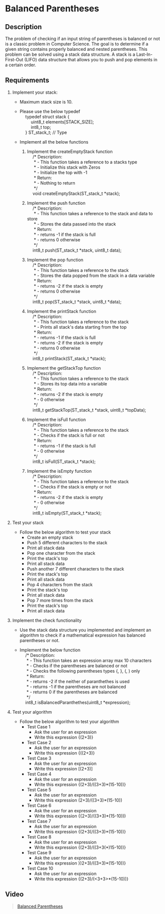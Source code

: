 # Balanced Parentheses

## Description

The problem of checking if an input string of parentheses is balanced or not is a classic problem in Computer Science. The goal is to determine if a given string contains properly balanced and nested parentheses. This problem can be solved using a stack data structure. A stack is a Last-In-First-Out (LIFO) data structure that allows you to push and pop elements in a certain order.

## Requirements

1. Implement your stack:
    - Maximum stack size is 10.

    - Please use the below typedef
<br> &emsp; typedef struct stack {
<br> &emsp; &emsp; uint8_t elements[STACK_SIZE];
<br> &emsp; &emsp; int8_t top;
<br> &emsp; } ST_stack_t; // Type

    - Implement all the below functions
        1. Implement the createEmptyStack function
<br> &emsp; /* Description:
<br> &emsp; &nbsp;* - This function takes a reference to a stacks type
<br> &emsp; &nbsp;* - Initialize this stack with Zeros
<br> &emsp; &nbsp;* - Initialize the top with -1
<br> &emsp; &nbsp;* Return:
<br> &emsp; &nbsp;* - Nothing to return
<br> &emsp; &nbsp;*/
<br> &emsp; void createEmptyStack(ST_stack_t *stack);

        2. Implement the push function
<br> &emsp; /* Description:
<br> &emsp; &nbsp;* - This function takes a reference to the stack and data to store
<br> &emsp; &nbsp;* - Stores the data passed into the stack
<br> &emsp; &nbsp;* Return:
<br> &emsp; &nbsp;* - returns -1 if the stack is full
<br> &emsp; &nbsp;* - returns 0 otherwise
<br> &emsp; &nbsp;*/
<br> &emsp; int8_t push(ST_stack_t *stack, uint8_t data);

        3. Implement the pop function
<br> &emsp; /* Description:
<br> &emsp; &nbsp;* - This function takes a reference to the stack
<br> &emsp; &nbsp;* - Stores the data popped from the stack in a data variable
<br> &emsp; &nbsp;* Return:
<br> &emsp; &nbsp;* - returns -2 if the stack is empty
<br> &emsp; &nbsp;* - returns 0 otherwise
<br> &emsp; &nbsp;*/
<br> &emsp; int8_t pop(ST_stack_t *stack, uint8_t *data);

        4. Implement the printStack function
<br> &emsp; /* Description:
<br> &emsp; &nbsp;* - This function takes a reference to the stack
<br> &emsp; &nbsp;* - Prints all stack's data starting from the top
<br> &emsp; &nbsp;* Return:
<br> &emsp; &nbsp;* - returns -1 if the stack is full
<br> &emsp; &nbsp;* - returns -2 if the stack is empty
<br> &emsp; &nbsp;* - returns 0 otherwise
<br> &emsp; &nbsp;*/
<br> &emsp; int8_t printStack(ST_stack_t *stack);

        5. Implement the getStackTop function
<br> &emsp; /* Description:
<br> &emsp; &nbsp;* - This function takes a reference to the stack
<br> &emsp; &nbsp;* - Stores its top data into a variable
<br> &emsp; &nbsp;* Return:
<br> &emsp; &nbsp;* - returns -2 if the stack is empty
<br> &emsp; &nbsp;* - 0 otherwise
<br> &emsp; &nbsp;*/
<br> &emsp; int8_t getStackTop(ST_stack_t *stack, uint8_t *topData);

        6. Implement the isFull function
<br> &emsp; /* Description:
<br> &emsp; &nbsp;* - This function takes a reference to the stack
<br> &emsp; &nbsp;* - Checks if the stack is full or not
<br> &emsp; &nbsp;* Return:
<br> &emsp; &nbsp;* - returns -1 if the stack is full
<br> &emsp; &nbsp;* - 0 otherwise
<br> &emsp; &nbsp;*/
<br> &emsp; int8_t isFull(ST_stack_t *stack);

        7. Implement the isEmpty function
<br> &emsp; /* Description:
<br> &emsp; &nbsp;* - This function takes a reference to the stack
<br> &emsp; &nbsp;* - Checks if the stack is empty or not
<br> &emsp; &nbsp;* Return:
<br> &emsp; &nbsp;* - returns -2 if the stack is empty
<br> &emsp; &nbsp;* - 0 otherwise
<br> &emsp; &nbsp;*/
<br> &emsp; int8_t isEmpty(ST_stack_t *stack);

2. Test your stack
    - Follow the below algorithm to test your stack
      - Create an empty stack
      - Push 5 different characters to the stack
      - Print all stack data
      - Pop one character from the stack
      - Print the stack's top
      - Print all stack data
      - Push another 7 different characters to the stack
      - Print the stack's top
      - Print all stack data
      - Pop 4 characters from the stack
      - Print the stack's top 
      - Print all stack data
      - Pop 7 more times from the stack
      - Print the stack's top 
      - Print all stack data

3. Implement the check functionality
    - Use the stack data structure you implemented and implement an algorithm to check if a mathematical expression has
      balanced parentheses or not.
      
    - Implement the below function
<br> &emsp; /* Description:
<br> &emsp; &nbsp;* - This function takes an expression array max 10 characters
<br> &emsp; &nbsp;* - Checks if the parentheses are balanced or not
<br> &emsp; &nbsp;* - Checks the following parentheses types {, }, (, ) only
<br> &emsp; &nbsp;* Return:
<br> &emsp; &nbsp;* - returns -2 if the neither of paranthethes is used
<br> &emsp; &nbsp;* - returns -1 if the parentheses are not balanced
<br> &emsp; &nbsp;* - returns 0 if the parentheses are balanced
<br> &emsp; &nbsp;*/
<br> &emsp; int8_t isBalancedParanthethes(uint8_t *expression);

4. Test your algorithm
    - Follow the below algorithm to test your algorithm
        - Test Case 1
            - Ask the user for an expression
            - Write this expression {(2+3)}
        - Test Case 2
            - Ask the user for an expression
            - Write this expression {((2+3)}
        - Test Case 3
            - Ask the user for an expression
            - Write this expression [(2+3)]
        - Test Case 4
            - Ask the user for an expression
            - Write this expression {(2+3)/((3+3)*(15-10))}
        - Test Case 5
            - Ask the user for an expression
            - Write this expression (2+3)/((3+3)*(15-10))
        - Test Case 6
            - Ask the user for an expression
            - Write this expression {{2+3)/((3+3)*(15-10)))
        - Test Case 7
            - Ask the user for an expression
            - Write this expression {(2+3(/((3+3)*(15-10))}
        - Test Case 8
            - Ask the user for an expression
            - Write this expression {(2+3)/((3+3(*)15-10))}
        - Test Case 9
            - Ask the user for an expression
            - Write this expression })2+3)/((3+3)*(15-10))}
        - Test Case 10
            - Ask the user for an expression
            - Write this expression {(2+3)/(<3+3>*(15-10))}

## Video
> [Balanced Parentheses](https://drive.google.com/drive/folders/1axx-MDP6cWa-0yTK01rXzJot89ecI3Cq?usp=sharing)
